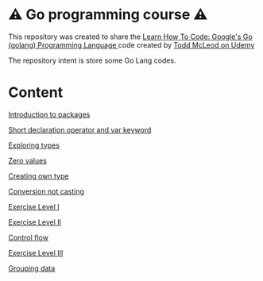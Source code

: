 <h1> ⚠️ Go programming course ⚠️ </h1>

This repository was created to share the [Learn How To Code: Google's Go (golang) Programming Language
](https://www.udemy.com/course/learn-how-to-code/) code created by [Todd McLeod on Udemy](https://www.udemy.com/user/toddmcleod/)

The repository intent is store some Go Lang codes.

<h1>Content</h1>

[Introduction to packages](https://github.com/vagnerwentz/golang-course/tree/main/01-introduction-to-packages)

[Short declaration operator and var keyword](https://github.com/vagnerwentz/golang-course/tree/main/02-short-declaration-operator-and-var-keyword)

[Exploring types](https://github.com/vagnerwentz/golang-course/tree/main/03-exploring-type)

[Zero values](https://github.com/vagnerwentz/golang-course/tree/main/04-zero-values)

[Creating own type](https://github.com/vagnerwentz/golang-course/tree/main/05-creating-your-own-type)

[Conversion not casting](https://github.com/vagnerwentz/golang-course/tree/main/06-conversion-not-casting)

[Exercise Level I](https://github.com/vagnerwentz/golang-course/tree/main/07-exercise-level-1)

[Exercise Level II](https://github.com/vagnerwentz/golang-course/tree/main/08-exercise-level-2)

[Control flow](https://github.com/vagnerwentz/golang-course/tree/main/09-control-flow)

[Exercise Level III](https://github.com/vagnerwentz/golang-course/tree/main/10-exercise-level-3)

[Grouping data](https://github.com/vagnerwentz/golang-course/tree/main/11-grouping-data)

